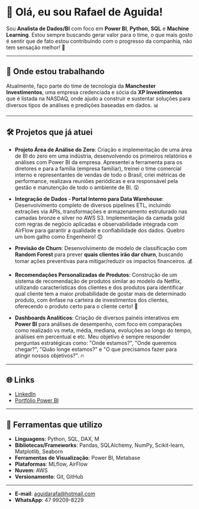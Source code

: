 # 👋 Olá, eu sou Rafael de Aguida!

Sou **Analista de Dados/BI** com foco em **Power BI**, **Python**, **SQL** e **Machine Learning**. Estou sempre buscando gerar valor para o time, o que mais gosto é sentir que de fato estou contribuindo com o progresso da companhia, não tem sensação melhor! 🚀

---

## 📍 Onde estou trabalhando
Atualmente, faço parte do time de tecnologia da **Manchester Investimentos**, uma empresa credenciada e sócia da **XP Investimentos** que é listada na NASDAQ, onde ajudo a construir e sustentar soluções para diversos tipos de análises e predições baseadas em dados. 📊

---

## 🛠️ Projetos que já atuei
- **Projeto Área de Análise do Zero**: Criação e implementação de uma área de BI do zero em uma indústria, desenvolvendo os primeiros relatórios e análises com Power BI da empresa. Apresentei a ferramenta para os diretores e para a familia (empresa familiar), treinei o time comercial interno e representantes de vendas de todo o Brasil, criei métricas de performance, realizava reuniões periódicas e era responsável pela gestão e manutenção de todo o ambiente de BI. 😲

- **Integração de Dados - Portal Interno para Data Warehouse**: Desenvolvimento completo de diversos pipelines ETL, incluindo extrações via APIs, transformações e armazenamento estruturado nas camadas bronze e silver no AWS S3. Implementação da camada gold com regras de negócio aplicadas e observabilidade integrada com AirFlow para garantir a qualidade e confiabilidade dos dados. Quebro um bom galho como Engenheiro! 😊

- **Previsão de Churn**: Desenvolvimento de modelo de classificação com **Random Forest** para prever **quais clientes irão dar churn**, buscando tomar ações preventivas para mitigar/reduzir os impactos financeiros. 💰

- **Recomendações Personalizadas de Produtos**: Construção de um sistema de recomendação de produtos similar ao modelo da Netflix, utilizando características dos clientes e dos produtos para identificar qual cliente tem a maior probabilidade de gostar mais de determinado produto, com ênfase na carteira de investimentos dos clientes, oferecendo o produto certo para o cliente certo! 🤖
  
- **Dashboards Analíticos**: Criação de diversos painéis interativos em **Power BI** para análises de desempenho, com foco em comparações como realizado vs meta, média, mediana, evoluções ao longo do tempo, análises em percentual e etc. Meu objetivo é sempre responder perguntas estratégicas como: "Onde estamos?", "Onde queremos chegar?", "Quão longe estamos?" e "O que precisamos fazer para atingir nossos objetivos?". 🔥

---

## 🌐 Links
- [LinkedIn](https://www.linkedin.com/in/rafael-de-aguida)  
- [Portfólio Power BI](https://app.powerbi.com/view?r=eyJrIjoiMzMwYWE0NDQtNThiOC00MzVkLTlkZWYtOTM1MTYzZDAxYzcyIiwidCI6ImZlZjBmMzc5LTY1OTUtNDkyNi04ZjIyLTUwZjJjNTg2NTg2MSJ9)

---

## 🧰 Ferramentas que utilizo
- **Linguagens**: Python, SQL, DAX, M
- **Bibliotecas/Frameworks**: Pandas, SQLAlchemy, NumPy, Scikit-learn, Matplotlib, Seaborn
- **Ferramentas de Visualização**: Power BI, Metabase 
- **Plataformas**: MLflow, AirFlow
- **Nuvem**: AWS
- **Versionamento**: Git, GitHub  

---

- **E-mail**: aguidarafa@hotmail.com
- **WhatsApp**: 47 99209-8229
